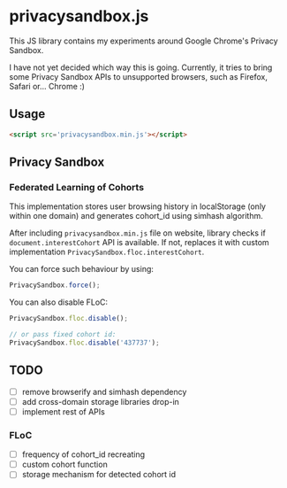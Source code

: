 # privacysandbox.js

This JS library contains my experiments around Google Chrome's Privacy Sandbox.

I have not yet decided which way this is going. 
Currently, it tries to bring some Privacy Sandbox APIs to unsupported browsers, such as Firefox, Safari or... Chrome :)

## Usage
```html
<script src='privacysandbox.min.js'></script>

```

## Privacy Sandbox

### Federated Learning of Cohorts
This implementation stores user browsing history in localStorage (only within one domain) and generates cohort_id using simhash algorithm.

After including `privacysandbox.min.js` file on website, library checks if `document.interestCohort` API is available. If not, replaces it with custom implementation `PrivacySandbox.floc.interestCohort`.

You can force such behaviour by using:
```js
PrivacySandbox.force();
```

You can also disable FLoC:
```js
PrivacySandbox.floc.disable();

// or pass fixed cohort id:
PrivacySandbox.floc.disable('437737');
```

## TODO
- [ ] remove browserify and simhash dependency
- [ ] add cross-domain storage libraries drop-in
- [ ] implement rest of APIs
### FLoC
- [ ] frequency of cohort_id recreating
- [ ] custom cohort function
- [ ] storage mechanism for detected cohort id